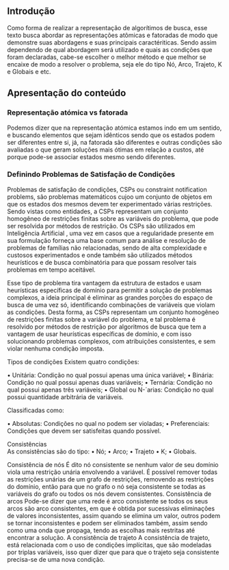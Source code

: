 ## Introdução

Como forma de realizar a representação de algorítimos de busca, esse texto busca abordar as representações atômicas e fatoradas de modo que demonstre suas abordagens e suas principais caractériticas. Sendo assim dependendo de qual abordagem será utilizado e quais as condições que foram declaradas, cabe-se escolher o melhor método e que melhor se encaixe de modo a resolver o problema, seja ele do tipo Nó, Arco, Trajeto, K e Globais e etc.


## Apresentação do conteúdo 

###	Representação atómica vs fatorada

Podemos dizer que na representação atómica estamos indo em um sentido, e buscando elementos que sejam idênticos sendo que os estados podem ser diferentes entre si,  já, na fatorada são diferentes e outras condições são avaliadas o que geram soluções mais ótimas em relação a  custos, até porque pode-se associar estados mesmo sendo diferentes.

### Definindo Problemas de Satisfação de Condições

Problemas de satisfação de condições, CSPs ou constraint notification problems,  são problemas matemáticos cujoo um conjunto de objetos em que os estados dos mesmos devem ter experimentado várias restrições. Sendo vistas como entidades, a CSPs representam  um conjunto homogêneo de restrições finitas sobre as variáveis do problema, que pode ser resolvida por métodos de restrição. Os CSPs são utilizados em Inteligência Artificial , uma vez em casos que a regularidade presente em sua formulação forneça uma base comum para análise e resolução de problemas de famílias não relacionadas, sendo de alta complexidade e custosos experimentados e onde também são utilizados métodos heurísticos e de busca combinatória para que possam resolver tais problemas em tempo aceitável. 

Esse tipo de problema tira vantagem da estrutura de estados e usam heurísticas específicas de domínio para permitir a solução de problemas complexos,  a ideia principal é eliminar as grandes porções do espaço de busca de uma vez só, identificando combinações de variáveis que violam as condições. Desta forma, as CSPs representam  um conjunto homogêneo de restrições finitas sobre a variável do problema, e tal problema é resolvido por métodos de restrição  por algoritmos de busca que tem a vantagem de usar heurísticas específicas de domínio, e com isso solucionando problemas complexos, com atribuições consistentes, e sem violar nenhuma condição imposta.

Tipos de condições
 Existem quatro condições: 

• Unitária: Condição no qual possui apenas uma única variável; 
• Binária: Condição no qual possui apenas duas variáveis; 
• Ternária: Condição no qual possui apenas três variáveis; 
• Global ou N-´arias: Condição no qual possui quantidade arbitrária de variáveis. 

 Classificadas como:
 
• Absolutas: Condições no qual no podem ser violadas; 
• Preferenciais: Condições que devem ser satisfeitas quando possível. 

Consistências  
As consistências são do tipo:
•	Nó; 
•	Arco; 
•	Trajeto 
•	K; 
•	Globais. 

Consistência de nós
É dito nó consistente se nenhum valor de seu domínio viola uma restrição unária envolvendo a variável. É possível remover todas as restrições unárias de um grafo de restrições, removendo as restrições do domínio, então para que no grafo o nó seja consistente se todas as variáveis do grafo ou todos os nós devem consistentes.
Consistência de arcos
Pode-se dizer que uma rede é arco consistente se todos os seus arcos são arco consistentes, em que é obtida por sucessivas eliminações de valores inconsistentes, assim quando se elimina um valor, outros podem se tornar inconsistentes e podem ser eliminados também, assim sendo como uma onda que propaga, tendo as escolhas mais restritas até encontrar a solução.
A consistência de trajeto
A consistência de trajeto, está relacionada com o uso de condições implícitas, que são modeladas por triplas variáveis, isso quer dizer que para que o trajeto seja consistente precisa-se de uma nova condição.
